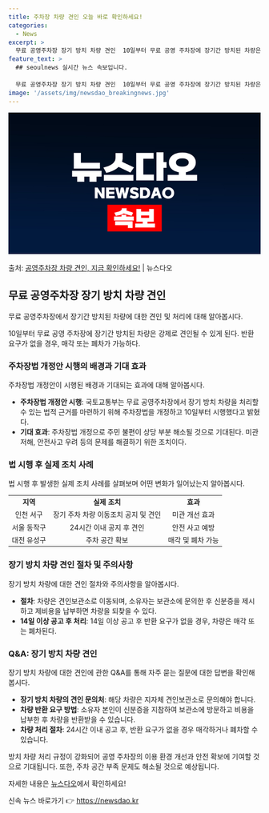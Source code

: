 ```yaml
---
title: 주차장 차량 견인 오늘 바로 확인하세요!
categories:
  - News
excerpt: >
  무료 공영주차장 장기 방치 차량 견인  10일부터 무료 공영 주차장에 장기간 방치된 차량은 강제로 견인될 수…
feature_text: >
  ## seoulnews 실시간 뉴스 속보입니다.

  무료 공영주차장 장기 방치 차량 견인  10일부터 무료 공영 주차장에 장기간 방치된 차량은 강제로 견인될 수…
image: '/assets/img/newsdao_breakingnews.jpg'
---
```


![뉴스다오 속보](/assets/img/newsdao_breakingnews.jpg)

<p>출처: <a href="https://newsdao.kr/4721" rel="dofollow">공영주차장 차량 견인, 지금 확인하세요!</a> | 뉴스다오</p>

<h2 data-ke-size="size26">무료 공영주차장 장기 방치 차량 견인</h2>
무료 공영주차장에서 장기간 방치된 차량에 대한 견인 및 처리에 대해 알아봅시다.

<p data-ke-size="size16">10일부터 무료 공영 주차장에 장기간 방치된 차량은 강제로 견인될 수 있게 된다. 반환 요구가 없을 경우, 매각 또는 폐차가 가능하다.</p>

<h3>주차장법 개정안 시행의 배경과 기대 효과</h3>
주차장법 개정안이 시행된 배경과 기대되는 효과에 대해 알아봅시다.

<ul>
  <li><b>주차장법 개정안 시행</b>: 국토교통부는 무료 공영주차장에서 장기 방치 차량을 처리할 수 있는 법적 근거를 마련하기 위해 주차장법을 개정하고 10일부터 시행했다고 밝혔다.</li>
  <li><b>기대 효과</b>: 주차장법 개정으로 주민 불편이 상당 부분 해소될 것으로 기대된다. 미관 저해, 안전사고 우려 등의 문제를 해결하기 위한 조치이다.</li>
</ul>

<h3>법 시행 후 실제 조치 사례</h3>
법 시행 후 발생한 실제 조치 사례를 살펴보며 어떤 변화가 일어났는지 알아봅시다.

<table>
  <tr>
    <td style="text-align: center; height: 17px;"><b>지역</b></td>
    <td style="text-align: center; height: 17px;"><b>실제 조치</b></td>
    <td style="text-align: center; height: 17px;"><b>효과</b></td>
  </tr>
  <tr>
    <td style="text-align: center; height: 17px;">인천 서구</td>
    <td style="text-align: center; height: 17px;">장기 주차 차량 이동조치 공지 및 견인</td>
    <td style="text-align: center; height: 17px;">미관 개선 효과</td>
  </tr>
  <tr>
    <td style="text-align: center; height: 17px;">서울 동작구</td>
    <td style="text-align: center; height: 17px;">24시간 이내 공지 후 견인</td>
    <td style="text-align: center; height: 17px;">안전 사고 예방</td>
  </tr>
  <tr>
    <td style="text-align: center; height: 17px;">대전 유성구</td>
    <td style="text-align: center; height: 17px;">주차 공간 확보</td>
    <td style="text-align: center; height: 17px;">매각 및 폐차 가능</td>
  </tr>
</table>

<h3>장기 방치 차량 견인 절차 및 주의사항</h3>
장기 방치 차량에 대한 견인 절차와 주의사항을 알아봅시다.

<ul>
  <li><b>절차</b>: 차량은 견인보관소로 이동되며, 소유자는 보관소에 문의한 후 신분증을 제시하고 제비용을 납부하면 차량을 되찾을 수 있다.</li>
  <li><b>14일 이상 공고 후 처리</b>: 14일 이상 공고 후 반환 요구가 없을 경우, 차량은 매각 또는 폐차된다.</li>
</ul>

<h3>Q&A: 장기 방치 차량 견인</h3>
장기 방치 차량에 대한 견인에 관한 Q&A를 통해 자주 묻는 질문에 대한 답변을 확인해봅시다.

<ul>
  <li><b>장기 방치 차량의 견인 문의처</b>: 해당 차량은 지자체 견인보관소로 문의해야 합니다.</li>
  <li><b>차량 반환 요구 방법</b>: 소유자 본인이 신분증을 지참하여 보관소에 방문하고 비용을 납부한 후 차량을 반환받을 수 있습니다.</li>
  <li><b>차량 처리 절차</b>: 24시간 이내 공고 후, 반환 요구가 없을 경우 매각하거나 폐차할 수 있습니다.</li>
</ul>

<p data-ke-size="size16">방치 차량 처리 규정이 강화되어 공영 주차장의 이용 환경 개선과 안전 확보에 기여할 것으로 기대됩니다. 또한, 주차 공간 부족 문제도 해소될 것으로 예상됩니다.</p>

<p data-ke-size="size16">자세한 내용은 <a href="https://newsdao.kr/4721">뉴스다오</a>에서 확인하세요!</p> 

신속 뉴스 바로가기 👉 <a href="https://newsdao.kr" rel="dofollow">https://newsdao.kr</a>


